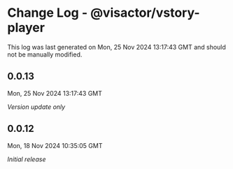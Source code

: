 # Change Log - @visactor/vstory-player

This log was last generated on Mon, 25 Nov 2024 13:17:43 GMT and should not be manually modified.

## 0.0.13
Mon, 25 Nov 2024 13:17:43 GMT

_Version update only_

## 0.0.12
Mon, 18 Nov 2024 10:35:05 GMT

_Initial release_


